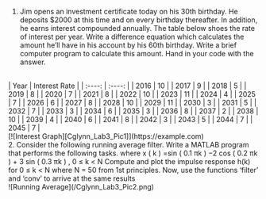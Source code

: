 1. Jim opens an investment certificate today on his 30th birthday. He deposits $2000 at this time
and on every birthday thereafter. In addition, he earns interest compounded annually. The
table below shoes the rate of interest per year. Write a difference equation which calculates
the amount he’ll have in his account by his 60th birthday. Write a brief computer program to
calculate this amount. Hand in your code with the answer.
<br>
| Year | Interest Rate |
| :----: | :----: |
| 2016  | 10 |
| 2017  | 9 |
| 2018  | 5 |
| 2019  | 8 |
| 2020  | 7 |
| 2021  | 8 |
| 2022  | 10 |
| 2023  | 11 |
| 2024  | 4 |
| 2025  | 7 |
| 2026  | 6 |
| 2027  | 8 |
| 2028  | 10 |
| 2029  | 11 |
| 2030  | 3 |
| 2031  | 5 |
| 2032  | 7 |
| 2033  | 3 |
| 2034  | 6 |
| 2035  | 3 |
| 2036  | 8 |
| 2037  | 2 |
| 2038  | 10 |
| 2039  | 4 |
| 2040  | 6 |
| 2041  | 8 |
| 2042  | 3 |
| 2043  | 5 |
| 2044  | 7 |
| 2045  | 7 |
<br>
[![Interest Graph][Cglynn_Lab3_Pic1]](https://example.com)
<br>
2. Consider the following running average filter. Write a MATLAB program that performs the
following tasks.
where x ( k ) =sin ( 0.1 πk ) −2 cos ( 0.2 πk ) + 3 sin ( 0.3 πk ) , 0 ≤ k < N
Compute and plot the impulse response h(k) for 0 ≤ k < N where N = 50 from 1st
principles. Now, use the functions ‘filter’ and ‘conv’ to arrive at the same results
<br>
![Running Average](/Cglynn_Lab3_Pic2.png)
<br>
